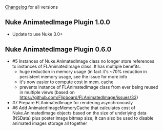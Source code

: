  [Changelog](https://github.com/kean/Nuke-AnimatedImage-Plugin/releases) for all versions

## Nuke AnimatedImage Plugin 1.0.0

- Update to use Nuke 3.0+

## Nuke AnimatedImage Plugin 0.6.0

- #5 Instances of Nuke.AnimatedImage class no longer store references to instances of FLAnimatedImage class. It has multiple benefits: 
  - huge reduction in memory usage (in fact it's ~70% reduction in persistent memory usage, see the issue for more info
  - it's now easier to compute cost in mem. cache
  - prevents instance of FLAnimatedImage class from ever being reused in multiple views (based on https://github.com/Flipboard/FLAnimatedImage/issues/33)
- #7 Prepare FLAnimatedImage for rendering asynchronously
- #6 Add AnimatedImageMemoryCache that calculates cost of Nuke.AnimatedImage objects based on the size of underlying data (NSData) plus poster image bitmap size; It can also be used to disable animated images storage all together